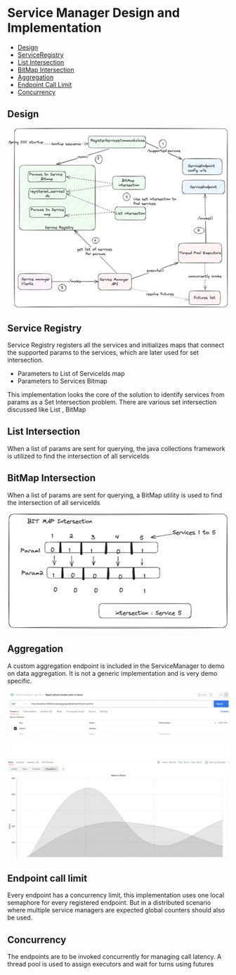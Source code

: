 # Service Manager Design and Implementation

- [Design](#Design)
- [ServiceRegistry](#ServiceRegistry)
- [List Intersection](#ListIntersection)
- [BitMap Intersection](#BitMapIntersection)
- [Aggregation](#Aggregation)
- [Endpoint Call Limit](#EndpointCallLimit)
- [Concurrency](#Concurrency)

## Design
![Design](https://github.com/deepakrkris/samplespring/blob/main/docs/ServiceManager_Internals.png?raw=true)

## Service Registry
Service Registry registers all the services and initializes maps that connect the supported params to the services, which are later used for 
set intersection.

- Parameters to List of ServiceIds map
- Parameters to Services Bitmap

This implementation looks the core of the solution to identify services from params as a Set Intersection problem.
There are various set intersection discussed like List , BitMap

## List Intersection
When a list of params are sent for querying, the java collections framework is utilized to find the intersection of all serviceIds

## BitMap Intersection
When a list of params are sent for querying, a BitMap utility is used to find the intersection of all serviceIds

![Bitmap](https://github.com/deepakrkris/samplespring/blob/main/docs/ServiceManager_BitMap_Intersection.png?raw=true)

## Aggregation
A custom aggregation endpoint is included in the ServiceManager to demo on data aggregation. It is not a generic implementation
and is very demo specific.

![Aggregation](https://github.com/deepakrkris/samplespring/blob/main/docs/ServiceDataAggregation_Example.png?raw=true)

## Endpoint call limit
Every endpoint has a concurrency limit, this implementation uses one local semaphore for every registered endpoint.
But in a distributed scenario where multiple service managers are expected global counters should also be used.

## Concurrency
The endpoints are to be invoked concurrently for managing call latency. A thread pool is used to assign executors and wait for turns using futures
